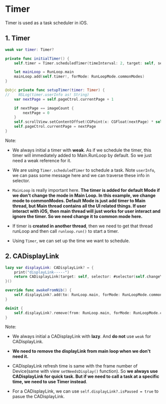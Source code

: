 # Timer

Timer is used as a task scheduler in iOS.

## 1. Timer

```swift
weak var timer: Timer?

private func initialTimer() {
    self.timer = Timer.scheduledTimer(timeInterval: 2, target: self, selector: #selector(self.setupTimer(timer:)), userInfo: "timertimer", repeats: true)

    let mainLoop = RunLoop.main
    mainLoop.add(self.timer!, forMode: RunLoopMode.commonModes)
}

@objc private func setupTimer(timer: Timer) {
//    NSLog(timer.userInfo as! String)
    var nextPage = self.pageCtrol.currentPage + 1

    if nextPage == imageCount {
        nextPage = 0
    }
    self.scrollView.setContentOffset(CGPoint(x: CGFloat(nextPage) * self.scrollView.frame.width, y: 0) , animated: true)
    self.pageCtrol.currentPage = nextPage
}
```

Note:

* We always initial a timer with **weak**. As if we schedule the timer, this timer will immediately added to Main.RunLoop by default. So we just need a weak reference for it.

* We are using `Timer.scheduledTimer` to schedule a task. Note `userInfo`, we can pass some message here and we can traverse these info in selector.

* `MainLoop` is really important here. **The timer is added for default Mode if we don't change the mode in Main Loop. In this example, we change mode to commonModes. Default Mode is just add timer to Main thread, but Main thread contains all the UI related things. If user interact with iOS, then main thread will just works for user interact and ignore the timer. So we need change it to common mode here.**

* If timer is **created in another thread**, then we need to get that thread runLoop and then call `runloop.run()` to start a timer.

* Using `Timer`, we can set up the time we want to schedule.

## 2. CADisplayLink

```swift
lazy var displayLink: CADisplayLink? = {
    print("displayLink-----")
    return CADisplayLink(target: self, selector: #selector(self.changeY))
}()

override func awakeFromNib() {
    self.displayLink?.add(to: RunLoop.main, forMode: RunLoopMode.commonModes)
}

deinit {
    self.displayLink?.remove(from: RunLoop.main, forMode: RunLoopMode.commonModes)
}
```

Note:

* We always initial a CADisplayLink with **lazy**. And **do not** use `weak` for CADisplayLink.

* **We need to remove the displayLink from main loop when we don't need it.**

* CADisplayLink refresh time is same with the frame number of Device(same with view `setNeedsDisplay()` function). So **we always use CADisplayLink for quick task. But if we need to call a task at a specific time, we need to use Timer instead**.

* For a CADisplayLink, we can use `self.displayLink?.isPaused = true` to pasue the CADisplayLink.